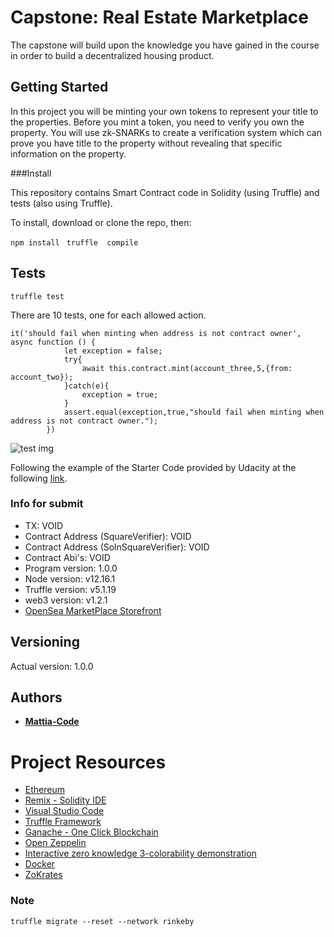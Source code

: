 # Capstone: Real Estate Marketplace

The capstone will build upon the knowledge you have gained in the course in order to build a decentralized housing product. 

## Getting Started

In this project you will be minting your own tokens to represent your title to the properties. Before you mint a token, you need to verify you own the property. You will use zk-SNARKs to create a verification system which can prove you have title to the property without revealing that specific information on the property.

###Install

This repository contains Smart Contract code in Solidity (using Truffle) and tests (also using Truffle).

To install, download or clone the repo, then:

```npm install ``` ```truffle  compile ```

## Tests
```
truffle test
```

There are 10 tests, one for each allowed action.

```
it('should fail when minting when address is not contract owner', async function () {
            let exception = false;
            try{
                await this.contract.mint(account_three,5,{from: account_two});
            }catch(e){
                exception = true;
            }
            assert.equal(exception,true,"should fail when minting when address is not contract owner.");
        })
```

![test img](test.png)

Following the example of the Starter Code provided by Udacity at the following [link](https://github.com/udacity/Blockchain-Capstone).

### Info for submit

* TX: VOID
* Contract Address (SquareVerifier): VOID
* Contract Address (SolnSquareVerifier): VOID 
* Contract Abi's: VOID
* Program version: 1.0.0
* Node version: v12.16.1
* Truffle version: v5.1.19
* web3 version: v1.2.1
* [OpenSea MarketPlace Storefront]()

## Versioning

Actual version: 1.0.0

## Authors

* **[Mattia-Code](https://github.com/Mattia-code)**

# Project Resources

* [Ethereum](https://www.ethereum.org/)
* [Remix - Solidity IDE](https://remix.ethereum.org/)
* [Visual Studio Code](https://code.visualstudio.com/)
* [Truffle Framework](https://truffleframework.com/)
* [Ganache - One Click Blockchain](https://truffleframework.com/ganache)
* [Open Zeppelin ](https://openzeppelin.org/)
* [Interactive zero knowledge 3-colorability demonstration](http://web.mit.edu/~ezyang/Public/graph/svg.html)
* [Docker](https://docs.docker.com/install/)
* [ZoKrates](https://github.com/Zokrates/ZoKrates)

### Note

```
truffle migrate --reset --network rinkeby
```

